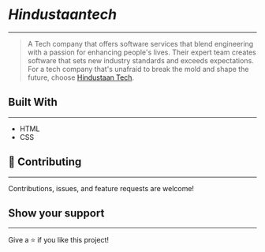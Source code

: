 # ***Hindustaantech***
---

> A Tech company that offers software services that blend engineering with a passion for enhancing people's lives. Their expert team creates software that sets new industry standards and exceeds expectations. For a tech company that's unafraid to break the mold and shape the future, choose [Hindustaan Tech](https://hindustaan.tech/ "Hindustaan Tech").


## Built With
---

* HTML
* CSS

## 🤝 Contributing
---

Contributions, issues, and feature requests are welcome!

## Show your support
___

Give a ⭐️ if you like this project!

